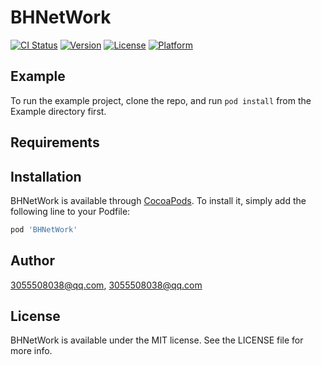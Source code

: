 # BHNetWork

[![CI Status](https://img.shields.io/travis/3055508038@qq.com/BHNetWork.svg?style=flat)](https://travis-ci.org/3055508038@qq.com/BHNetWork)
[![Version](https://img.shields.io/cocoapods/v/BHNetWork.svg?style=flat)](https://cocoapods.org/pods/BHNetWork)
[![License](https://img.shields.io/cocoapods/l/BHNetWork.svg?style=flat)](https://cocoapods.org/pods/BHNetWork)
[![Platform](https://img.shields.io/cocoapods/p/BHNetWork.svg?style=flat)](https://cocoapods.org/pods/BHNetWork)

## Example

To run the example project, clone the repo, and run `pod install` from the Example directory first.

## Requirements

## Installation

BHNetWork is available through [CocoaPods](https://cocoapods.org). To install
it, simply add the following line to your Podfile:

```ruby
pod 'BHNetWork'
```

## Author

3055508038@qq.com, 3055508038@qq.com

## License

BHNetWork is available under the MIT license. See the LICENSE file for more info.
